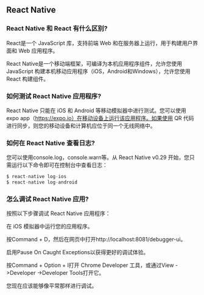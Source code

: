 ## React Native

### React Native 和 React 有什么区别?

React是一个 JavaScript 库，支持前端 Web 和在服务器上运行，用于构建用户界面和 Web 应用程序。

React Native是一个移动端框架，可编译为本机应用程序组件，允许您使用 JavaScript 构建本机移动应用程序（iOS，Android和Windows），允许您使用 React 构建组件。

### 如何测试 React Native 应用程序?

React Native 只能在 iOS 和 Android 等移动模拟器中进行测试。您可以使用 expo app（https://expo.io）在移动设备上运行该应用程序。如果使用 QR 代码进行同步，则您的移动设备和计算机应位于同一个无线网络中。

### 如何在 React Native 查看日志?

您可以使用console.log，console.warn等。从 React Native v0.29 开始，您只需运行以下命令即可在控制台中查看日志：

```js
$ react-native log-ios
$ react-native log-android
```

### 怎么调试 React Native 应用?

按照以下步骤调试 React Native 应用程序：

在 iOS 模拟器中运行您的应用程序。

按Command + D，然后在网页中打开http://localhost:8081/debugger-ui。

启用Pause On Caught Exceptions以获得更好的调试体验。

按Command + Option + I打开 Chrome Developer 工具，或通过View ->Developer
->Developer Tools打开它。

您现在应该能够像平常那样进行调试。
